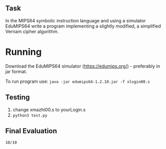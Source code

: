 ## Task
In the MIPS64 symbolic instruction language and using a simulator
EduMIPS64 write a program implementing a slightly modified,
a simplified Vernam cipher algorithm.


# Running
Download the EduMIPS64 simulator (https://edumips.org/) - preferably in jar format.

To run program use:
  ```java -jar edumips64-1.2.10.jar -f xlogin00.s```

## Testing
  1) change xmazhi00.s to yourLogin.s 
  2) ```python3 test.py```

## Final Evaluation
    10/10